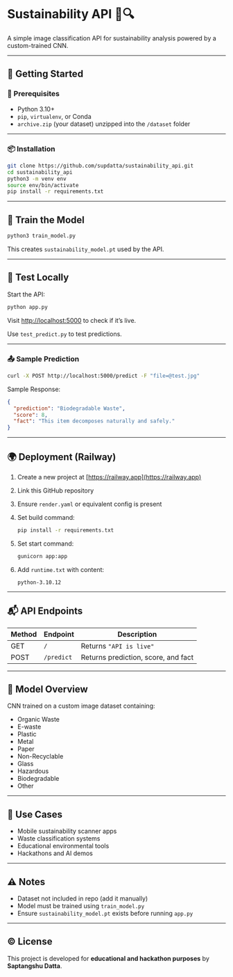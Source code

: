 # Sustainability API 🚮🔍

A simple image classification API for sustainability analysis powered by a custom-trained CNN.

---

## 🚀 Getting Started

### 🧾 Prerequisites
- Python 3.10+
- `pip`, `virtualenv`, or Conda
- `archive.zip` (your dataset) unzipped into the `/dataset` folder

---

### 📦 Installation

```bash
git clone https://github.com/supdatta/sustainability_api.git
cd sustainability_api
python3 -m venv env
source env/bin/activate
pip install -r requirements.txt
```

---

## 🧠 Train the Model

```bash
python3 train_model.py
```

This creates `sustainability_model.pt` used by the API.

---

## 🧪 Test Locally

Start the API:
```bash
python app.py
```

Visit [http://localhost:5000](http://localhost:5000) to check if it’s live.

Use `test_predict.py` to test predictions.

---

### 📤 Sample Prediction

```bash
curl -X POST http://localhost:5000/predict -F "file=@test.jpg"
```

Sample Response:
```json
{
  "prediction": "Biodegradable Waste",
  "score": 8,
  "fact": "This item decomposes naturally and safely."
}
```

---

## 🌍 Deployment (Railway)

1. Create a new project at [https://railway.app](https://railway.app)
2. Link this GitHub repository
3. Ensure `render.yaml` or equivalent config is present
4. Set build command:

   ```bash
   pip install -r requirements.txt
   ```

5. Set start command:

   ```bash
   gunicorn app:app
   ```

6. Add `runtime.txt` with content:

   ```
   python-3.10.12
   ```

---

## 📬 API Endpoints

| Method | Endpoint      | Description                          |
|--------|---------------|--------------------------------------|
| GET    | `/`           | Returns `"API is live"`              |
| POST   | `/predict`    | Returns prediction, score, and fact  |

---

## 🧾 Model Overview

CNN trained on a custom image dataset containing:

- Organic Waste  
- E-waste  
- Plastic  
- Metal  
- Paper  
- Non-Recyclable  
- Glass  
- Hazardous  
- Biodegradable  
- Other

---

## 🎯 Use Cases

- Mobile sustainability scanner apps  
- Waste classification systems  
- Educational environmental tools  
- Hackathons and AI demos  

---

## ⚠️ Notes

- Dataset not included in repo (add it manually)  
- Model must be trained using `train_model.py`  
- Ensure `sustainability_model.pt` exists before running `app.py`

---

## ©️ License

This project is developed for **educational and hackathon purposes** by **Saptangshu Datta**.
